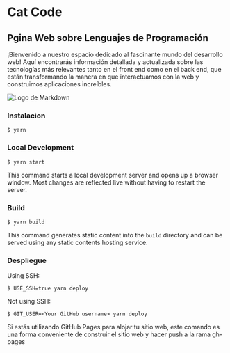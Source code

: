 
# Cat Code 

## Pgina Web sobre Lenguajes de Programación

¡Bienvenido a nuestro espacio dedicado al fascinante mundo del desarrollo web! Aquí encontrarás información detallada y actualizada sobre las tecnologías más relevantes tanto en el front end como en el back end, que están transformando la manera en que interactuamos con la web y construimos aplicaciones increíbles.

![Logo de Markdown](https://i.ibb.co/Yp0LwcB/Captura-de-pantalla-2024-02-18-121128.png)



### Instalacion

```
$ yarn
```

### Local Development

```
$ yarn start
```

This command starts a local development server and opens up a browser window. Most changes are reflected live without having to restart the server.

### Build

```
$ yarn build
```

This command generates static content into the `build` directory and can be served using any static contents hosting service.

### Despliegue

Using SSH:

```
$ USE_SSH=true yarn deploy
```

Not using SSH:

```
$ GIT_USER=<Your GitHub username> yarn deploy
```


Si estás utilizando GitHub Pages para alojar tu sitio web, este comando es una forma conveniente de construir el sitio web y hacer push a la rama gh-pages
